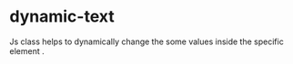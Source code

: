 # dynamic-text

Js class helps to dynamically change the some values inside the specific element 
.
